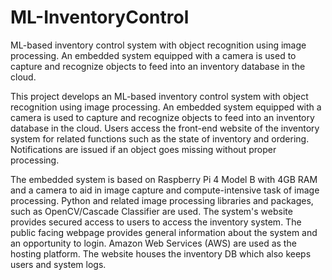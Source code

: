 # ML-InventoryControl
ML-based inventory control system with object recognition using image processing.
An embedded system equipped with a camera is used to capture and recognize objects to feed into an inventory database in the cloud.


This project develops an ML-based inventory control system with object recognition using image processing. 
An embedded system equipped with a camera is used to capture and recognize objects to feed into an inventory database in the cloud. 
Users access the front-end website of the inventory system for related functions such as the state of inventory and ordering. 
Notifications are issued if an object goes missing without proper processing.

The embedded system is based on Raspberry Pi 4 Model B with 4GB RAM and a camera to aid in image capture and compute-intensive
task of image processing.  Python and related image processing libraries and packages, such as OpenCV/Cascade Classifier are used. 
The system's website provides secured access to users to access the inventory system.  The public facing webpage provides general 
information about the system and an opportunity to login.  Amazon Web Services (AWS) are used as the hosting platform.  The website houses the inventory DB which also keeps users and system logs.
